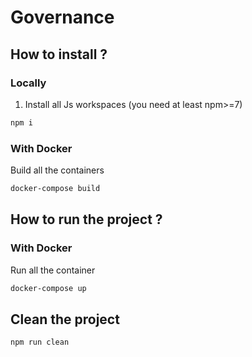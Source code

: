 # Governance

## How to install ?
### Locally
1. Install all Js workspaces (you need at least npm>=7)
```zsh
npm i
```
### With Docker
Build all the containers
```zsh
docker-compose build
```

## How to run the project ?
### With Docker
Run all the container
```zsh
docker-compose up
```

## Clean the project
```zsh
npm run clean
```